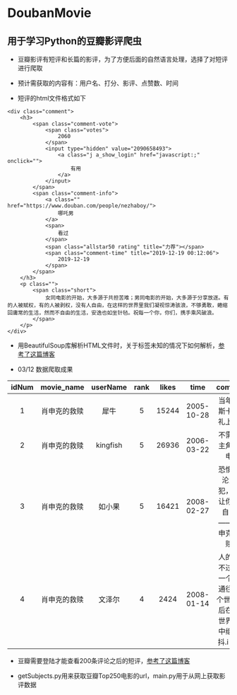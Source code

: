 # DoubanMovie
## 用于学习Python的豆瓣影评爬虫

- 豆瓣影评有短评和长篇的影评，为了方便后面的自然语言处理，选择了对短评进行爬取


- 预计需获取的内容有：用户名、打分、影评、点赞数、时间

- 短评的html文件格式如下
```
<div class="comment">  
    <h3>  
        <span class="comment-vote">  
            <span class="votes">
                2060
            </span>  
            <input type="hidden" value="2090658493">  
                <a class="j a_show_login" href="javascript:;" onclick="">
                    有用
                </a>  
            </input>
        </span>  
        <span class="comment-info">  
            <a class="" href="https://www.douban.com/people/nezhaboy/">
                哪吒男
            </a>  
            <span>
                看过
            </span>  
            <span class="allstar50 rating" title="力荐"></span>  
            <span class="comment-time" title="2019-12-19 00:12:06">  
                2019-12-19  
            </span>  
        </span>  
    </h3>  
    <p class="">  
        <span class="short">
            女同电影的开始，大多源于共担苦难；男同电影的开始，大多源于分享放逐。有的人被赋权，有的人被剥权，没有人自由，在这样的世界里我们凝视惊涛骇浪，不够勇敢，蜷缩回庸常的生活，然而不自由的生活，安逸也如坐针毡。祝每一个你，你们，携手乘风破浪。
        </span>  
    </p>  
</div>
```

- 用BeautifulSoup库解析HTML文件时，关于标签未知的情况下如何解析，[参考了这篇博客](https://blog.csdn.net/u013005025/article/details/64441189)

- 03/12 数据爬取成果

|idNum|movie_name|userName|rank|likes|time|comment|
|:--:|:--:|:--:|:--:|:--:|:--:|:--:|
1|肖申克的救赎|犀牛|5|15244|2005-10-28|当年的奥斯卡颁奖礼上，....
2|肖申克的救赎|kingfish|5|26936|2006-03-22|不需要女主角的好电影
3|肖申克的救赎|如小果|5|16421|2008-02-27|恐惧让你沦为囚犯，希望让你重获自由。——《肖申克的救赎》
4|肖申克的救赎|文泽尔|4|2424|2008-01-14|人的生命不过是从一个洞穴通往另一个世界..然后在那个世界的雨中继续颤抖.i hope

- 豆瓣需要登陆才能查看200条评论之后的短评，[参考了这篇博客](https://blog.csdn.net/u014044812/article/details/96484905)

- getSubjects.py用来获取豆瓣Top250电影的url，main.py用于从网上获取影评数据